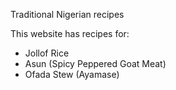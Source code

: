 Traditional Nigerian recipes

This website has recipes for:
- Jollof Rice
- Asun (Spicy Peppered Goat Meat)
- Ofada Stew (Ayamase)